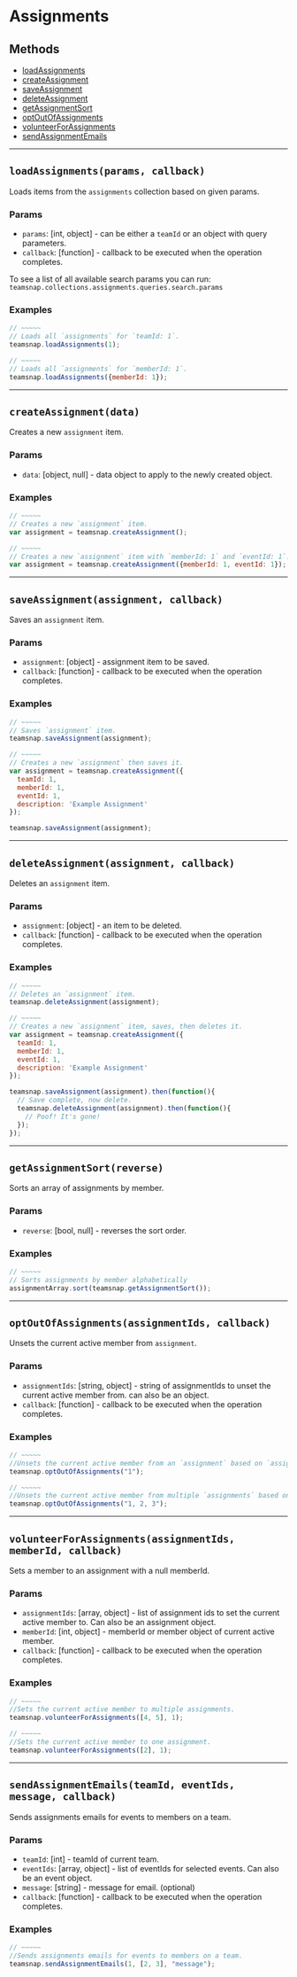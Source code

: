 # Assignments

## Methods

- [loadAssignments](#loadAssignments)
- [createAssignment](#createAssignment)
- [saveAssignment](#saveAssignment)
- [deleteAssignment](#deleteAssignment)
- [getAssignmentSort](#getAssignmentSort)
- [optOutOfAssignments](#optOutOfAssignments)
- [volunteerForAssignments](#volunteerForAssignments)
- [sendAssignmentEmails](#sendAssignmentEmails)


---
<a id="loadAssignments"></a>
## `loadAssignments(params, callback)`
Loads items from the `assignments` collection based on given params.

### Params
* `params`: [int, object] - can be either a `teamId` or an object with query parameters.
* `callback`: [function] - callback to be executed when the operation completes.

To see a list of all available search params you can run:
`teamsnap.collections.assignments.queries.search.params`

### Examples
```javascript
// ~~~~~
// Loads all `assignments` for `teamId: 1`.
teamsnap.loadAssignments(1);

// ~~~~~
// Loads all `assignments` for `memberId: 1`.
teamsnap.loadAssignments({memberId: 1});
```


---


<a id="createAssignment"></a>
## `createAssignment(data)`
Creates a new `assignment` item.

### Params
* `data`: [object, null] - data object to apply to the newly created object.

### Examples
```javascript
// ~~~~~
// Creates a new `assignment` item.
var assignment = teamsnap.createAssignment();

// ~~~~~
// Creates a new `assignment` item with `memberId: 1` and `eventId: 1`.
var assignment = teamsnap.createAssignment({memberId: 1, eventId: 1});
```


---


<a id="saveAssignment"></a>
## `saveAssignment(assignment, callback)`
Saves an `assignment` item.

### Params
* `assignment`: [object] - assignment item to be saved.
* `callback`: [function] - callback to be executed when the operation completes.

### Examples
```javascript
// ~~~~~
// Saves `assignment` item.
teamsnap.saveAssignment(assignment);

// ~~~~~
// Creates a new `assignment` then saves it.
var assignment = teamsnap.createAssignment({
  teamId: 1,
  memberId: 1,
  eventId: 1,
  description: 'Example Assignment'
});

teamsnap.saveAssignment(assignment);
```


---


<a id="deleteAssignment"></a>
## `deleteAssignment(assignment, callback)`
Deletes an `assignment` item.

### Params
* `assignment`: [object] - an item to be deleted.
* `callback`: [function] - callback to be executed when the operation completes.

### Examples
```javascript
// ~~~~~
// Deletes an `assignment` item.
teamsnap.deleteAssignment(assignment);

// ~~~~~
// Creates a new `assignment` item, saves, then deletes it.
var assignment = teamsnap.createAssignment({
  teamId: 1,
  memberId: 1,
  eventId: 1,
  description: 'Example Assignment'
});

teamsnap.saveAssignment(assignment).then(function(){
  // Save complete, now delete.
  teamsnap.deleteAssignment(assignment).then(function(){
    // Poof! It's gone!
  });
});
```


---


<a id="getAssignmentSort"></a>
## `getAssignmentSort(reverse)`
Sorts an array of assignments by member.

### Params
* `reverse`: [bool, null] - reverses the sort order.

### Examples
```javascript
// ~~~~~
// Sorts assignments by member alphabetically
assignmentArray.sort(teamsnap.getAssignmentSort());
```


---


<a id="optOutOfAssignments"></a>
## `optOutOfAssignments(assignmentIds, callback)`
Unsets the current active member from `assignment`.

### Params
* `assignmentIds`: [string, object] - string of assignmentIds to unset the
   current active member from. can also be an object.
* `callback`: [function] - callback to be executed when the operation completes.

### Examples
```javascript
// ~~~~~
//Unsets the current active member from an `assignment` based on `assignmentId` .
teamsnap.optOutOfAssignments("1");

// ~~~~~
//Unsets the current active member from multiple `assignments` based on `assignmentIds` .
teamsnap.optOutOfAssignments("1, 2, 3");
```


---


<a id="volunteerForAssignments"></a>
## `volunteerForAssignments(assignmentIds, memberId, callback)`
Sets a member to an assignment with a null memberId.

### Params
* `assignmentIds`: [array, object] - list of assignment ids to set the current
   active member to. Can also be an assignment object.
* `memberId`: [int, object] - memberId or member object of current active member.
* `callback`: [function] - callback to be executed when the operation completes.

### Examples
```javascript
// ~~~~~
//Sets the current active member to multiple assignments.
teamsnap.volunteerForAssignments([4, 5], 1);

// ~~~~~
//Sets the current active member to one assignment.
teamsnap.volunteerForAssignments([2], 1);
```


---


<a id="sendAssignmentEmails"></a>
## `sendAssignmentEmails(teamId, eventIds, message, callback)`
Sends assignments emails for events to members on a team.

### Params
* `teamId`: [int] - teamId of current team.
* `eventIds`: [array, object] - list of eventIds for selected events. Can also
   be an event object.
* `message`: [string] - message for email. (optional)
* `callback`: [function] - callback to be executed when the operation completes.

### Examples
```javascript
// ~~~~~
//Sends assignments emails for events to members on a team.
teamsnap.sendAssignmentEmails(1, [2, 3], "message");
```
